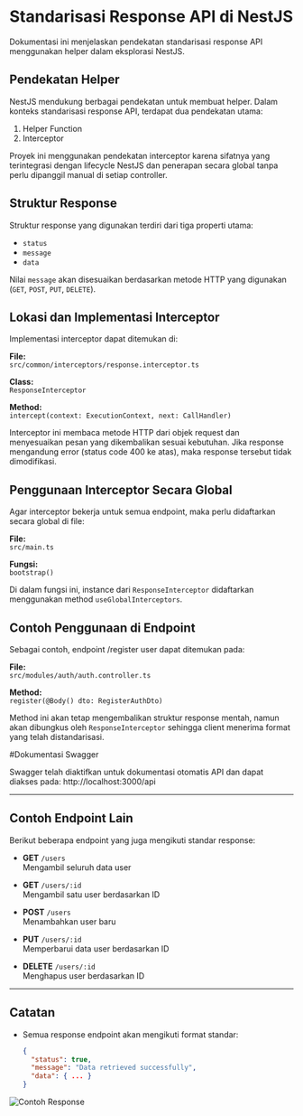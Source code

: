 # Standarisasi Response API di NestJS

Dokumentasi ini menjelaskan pendekatan standarisasi response API menggunakan helper dalam eksplorasi NestJS.

## Pendekatan Helper

NestJS mendukung berbagai pendekatan untuk membuat helper. Dalam konteks standarisasi response API, terdapat dua pendekatan utama:

1. Helper Function  
2. Interceptor

Proyek ini menggunakan pendekatan interceptor karena sifatnya yang terintegrasi dengan lifecycle NestJS dan penerapan secara global tanpa perlu dipanggil manual di setiap controller.

## Struktur Response

Struktur response yang digunakan terdiri dari tiga properti utama:

- `status`  
- `message`  
- `data`

Nilai `message` akan disesuaikan berdasarkan metode HTTP yang digunakan (`GET`, `POST`, `PUT`, `DELETE`).

## Lokasi dan Implementasi Interceptor

Implementasi interceptor dapat ditemukan di:

**File:**  
`src/common/interceptors/response.interceptor.ts`

**Class:**  
`ResponseInterceptor`

**Method:**  
`intercept(context: ExecutionContext, next: CallHandler)`

Interceptor ini membaca metode HTTP dari objek request dan menyesuaikan pesan yang dikembalikan sesuai kebutuhan. Jika response mengandung error (status code 400 ke atas), maka response tersebut tidak dimodifikasi.

## Penggunaan Interceptor Secara Global

Agar interceptor bekerja untuk semua endpoint, maka perlu didaftarkan secara global di file:

**File:**  
`src/main.ts`

**Fungsi:**  
`bootstrap()`

Di dalam fungsi ini, instance dari `ResponseInterceptor` didaftarkan menggunakan method `useGlobalInterceptors`.

## Contoh Penggunaan di Endpoint

Sebagai contoh, endpoint /register user dapat ditemukan pada:

**File:**  
`src/modules/auth/auth.controller.ts`

**Method:**  
`register(@Body() dto: RegisterAuthDto)`

Method ini akan tetap mengembalikan struktur response mentah, namun akan dibungkus oleh `ResponseInterceptor` sehingga client menerima format yang telah distandarisasi.

#Dokumentasi Swagger

Swagger telah diaktifkan untuk dokumentasi otomatis API dan dapat diakses pada: http://localhost:3000/api

---

## Contoh Endpoint Lain

Berikut beberapa endpoint yang juga mengikuti standar response:

- **GET** `/users`  
  Mengambil seluruh data user

- **GET** `/users/:id`  
  Mengambil satu user berdasarkan ID

- **POST** `/users`  
  Menambahkan user baru

- **PUT** `/users/:id`  
  Memperbarui data user berdasarkan ID

- **DELETE** `/users/:id`  
  Menghapus user berdasarkan ID

---

## Catatan

- Semua response endpoint akan mengikuti format standar:  
  ```json
  {
    "status": true,
    "message": "Data retrieved successfully",
    "data": { ... }
  }

![Contoh Response](docs/images/response-example.png)